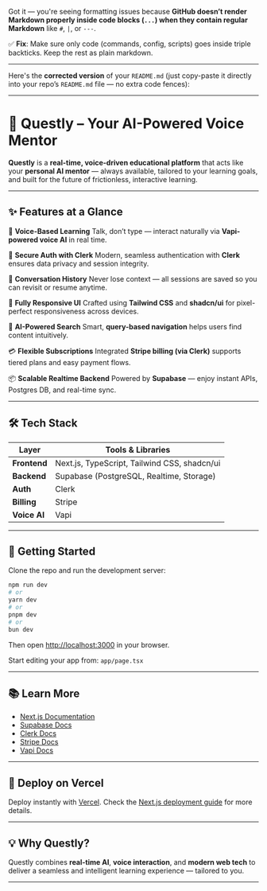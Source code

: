 Got it — you're seeing formatting issues because **GitHub doesn’t render Markdown properly inside code blocks (`...`) when they contain regular Markdown** like `#`, `|`, or `---`.

✅ **Fix**: Make sure only code (commands, config, scripts) goes inside triple backticks. Keep the rest as plain markdown.

---

Here's the **corrected version** of your `README.md` (just copy-paste it directly into your repo’s `README.md` file — no extra code fences):

---

# 🚀 Questly – Your AI-Powered Voice Mentor

**Questly** is a **real-time, voice-driven educational platform** that acts like your **personal AI mentor** — always available, tailored to your learning goals, and built for the future of frictionless, interactive learning.

---

## ✨ Features at a Glance

🎤 **Voice-Based Learning**
Talk, don’t type — interact naturally via **Vapi-powered voice AI** in real time.

🔐 **Secure Auth with Clerk**
Modern, seamless authentication with **Clerk** ensures data privacy and session integrity.

🔁 **Conversation History**
Never lose context — all sessions are saved so you can revisit or resume anytime.

📱 **Fully Responsive UI**
Crafted using **Tailwind CSS** and **shadcn/ui** for pixel-perfect responsiveness across devices.

🔎 **AI-Powered Search**
Smart, **query-based navigation** helps users find content intuitively.

💳 **Flexible Subscriptions**
Integrated **Stripe billing (via Clerk)** supports tiered plans and easy payment flows.

📦 **Scalable Realtime Backend**
Powered by **Supabase** — enjoy instant APIs, Postgres DB, and real-time sync.

---

## 🛠 Tech Stack

| Layer        | Tools & Libraries                            |
| ------------ | -------------------------------------------- |
| **Frontend** | Next.js, TypeScript, Tailwind CSS, shadcn/ui |
| **Backend**  | Supabase (PostgreSQL, Realtime, Storage)     |
| **Auth**     | Clerk                                        |
| **Billing**  | Stripe                                       |
| **Voice AI** | Vapi                                         |

---

## 🚀 Getting Started

Clone the repo and run the development server:

```bash
npm run dev
# or
yarn dev
# or
pnpm dev
# or
bun dev
```

Then open [http://localhost:3000](http://localhost:3000) in your browser.

Start editing your app from: `app/page.tsx`

---

## 📚 Learn More

* [Next.js Documentation](https://nextjs.org/docs)
* [Supabase Docs](https://supabase.com/docs)
* [Clerk Docs](https://clerk.dev/docs)
* [Stripe Docs](https://stripe.com/docs)
* [Vapi Docs](https://docs.vapi.ai/)

---

## 🚢 Deploy on Vercel

Deploy instantly with [Vercel](https://vercel.com/new).
Check the [Next.js deployment guide](https://nextjs.org/docs/app/building-your-application/deploying) for more details.

---

## 💡 Why Questly?

Questly combines **real-time AI**, **voice interaction**, and **modern web tech** to deliver a seamless and intelligent learning experience — tailored to you.

---
